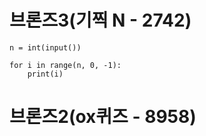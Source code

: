 # 브론즈3(기찍 N - 2742)
```
n = int(input())

for i in range(n, 0, -1):
    print(i)
```

# 브론즈2(ox퀴즈 - 8958)
```

```
